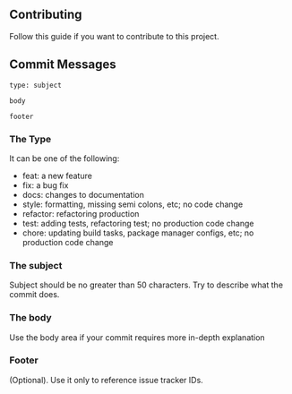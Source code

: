 ## Contributing
Follow this guide if you want to contribute to this project.

## Commit Messages
```
type: subject

body

footer
```

### The Type
It can be one of the following:

* feat: a new feature
* fix: a bug fix
* docs: changes to documentation
* style: formatting, missing semi colons, etc; no code change
* refactor: refactoring production
* test: adding tests, refactoring test; no production code change
* chore: updating build tasks, package manager configs, etc; no production code change

### The subject
Subject should be no greater than 50 characters. Try to describe what the commit does.

### The body
Use the body area if your commit requires more in-depth explanation

### Footer
(Optional). Use it only to reference issue tracker IDs.
